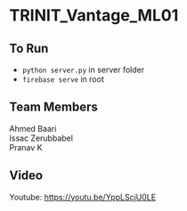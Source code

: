 # TRINIT_Vantage_ML01

## To Run
- `python server.py` in server folder
- `firebase serve` in root

## Team Members
Ahmed Baari  
Issac Zerubbabel  
Pranav K  


## Video 
Youtube: https://youtu.be/YppLScjU0LE
